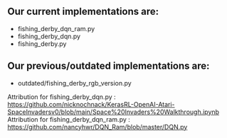 ## Our current implementations are:
- fishing_derby_dqn_ram.py
- fishing_derby_dqn.py
- fishing_derby.py

## Our previous/outdated implementations are:
- outdated/fishing_derby_rgb_version.py

Attribution for fishing_derby_dqn.py : https://github.com/nicknochnack/KerasRL-OpenAI-Atari-SpaceInvadersv0/blob/main/Space%20Invaders%20Walkthrough.ipynb
Attribution for fishing_derby_dqn_ram.py : https://github.com/nancyhwr/DQN_Ram/blob/master/DQN.py
